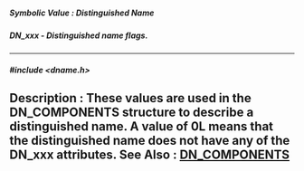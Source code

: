 ##### Symbolic Value : Distinguished Name
##### DN_xxx - Distinguished name flags.
---
##### #include <dname.h>
**Description :**
These values are used in the DN_COMPONENTS structure to describe a 
distinguished name.  A value of 0L means that the distinguished name does not 
have any of the DN_xxx attributes.
**See Also :**
[DN_COMPONENTS](D:/md_files/DN_COMPONENTS.md)
---
